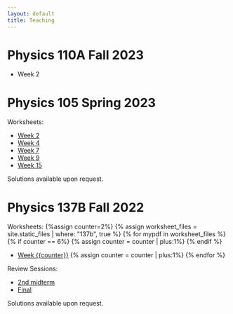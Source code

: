 ```yaml
---
layout: default
title: Teaching
---
```


# Physics 110A Fall 2023
* Week 2

# Physics 105 Spring 2023
Worksheets:
* [Week 2](https://jacoberl.github.io/assets/105/week%202%20worksheet.pdf)
* [Week 4](https://jacoberl.github.io/assets/105/week%204%20worksheet.pdf)
* [Week 7](https://jacoberl.github.io/assets/105/week%207%20worksheet.pdf)
* [Week 9](https://jacoberl.github.io/assets/105/week%209%20worksheet.pdf)
* [Week 15](https://jacoberl.github.io/assets/105/week%2015%20worksheet.pdf)
  
Solutions available upon request.


# Physics 137B Fall 2022
Worksheets:
{%assign counter=2%}
{% assign worksheet_files = site.static_files | where: "137b", true %}
{% for mypdf in worksheet_files %}
{% if counter == 6%}
{% assign counter = counter | plus:1%}
{% endif %}
 * [Week {{counter}}](https://jacoberl.github.io/{{mypdf.path}})
 {% assign counter = counter | plus:1%}
{% endfor %}

Review Sessions:
* [2nd midterm](https://jacoberl.github.io/assets/137b/review/final%20review%20session%20problems.pdf)
* [Final](https://jacoberl.github.io/assets/137b/review/review%20session%20problems%202.pdf)

Solutions available upon request.
